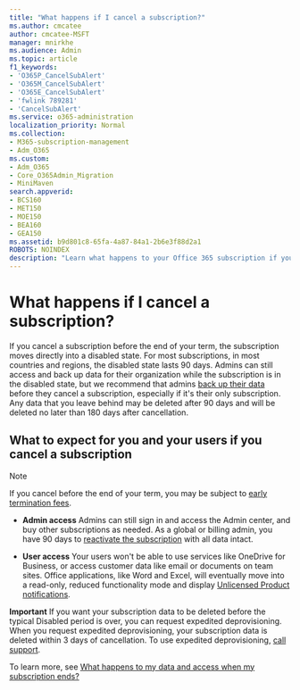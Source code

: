 ```yaml
---
title: "What happens if I cancel a subscription?"
ms.author: cmcatee
author: cmcatee-MSFT
manager: mnirkhe
ms.audience: Admin
ms.topic: article
f1_keywords:
- 'O365P_CancelSubAlert'
- 'O365M_CancelSubAlert'
- 'O365E_CancelSubAlert'
- 'fwlink 789281'
- 'CancelSubAlert'
ms.service: o365-administration
localization_priority: Normal
ms.collection: 
- M365-subscription-management 
- Adm_O365
ms.custom:
- Adm_O365
- Core_O365Admin_Migration
- MiniMaven
search.appverid:
- BCS160
- MET150
- MOE150
- BEA160
- GEA150
ms.assetid: b9d801c8-65fa-4a87-84a1-2b6e3f88d2a1
ROBOTS: NOINDEX
description: "Learn what happens to your Office 365 subscription if you cancel it before the end of your term. "
---
```


# What happens if I cancel a subscription?

If you cancel a subscription before the end of your term, the subscription moves directly into a disabled state. For most subscriptions, in most countries and regions, the disabled state lasts 90 days. Admins can still access and back up data for their organization while the subscription is in the disabled state, but we recommend that admins [back up their data](../subscriptions-and-billing/back-up-data-before-switching-plans.md) before they cancel a subscription, especially if it's their only subscription. Any data that you leave behind may be deleted after 90 days and will be deleted no later than 180 days after cancellation. 
  
## What to expect for you and your users if you cancel a subscription

> [!NOTE]
> If you cancel before the end of your term, you may be subject to [early termination fees](early-termination-fees.md). 
  
- **Admin access** Admins can still sign in and access the Admin center, and buy other subscriptions as needed. As a global or billing admin, you have 90 days to [reactivate the subscription](../subscriptions-and-billing/reactivate-your-subscription.md) with all data intact. 
    
- **User access** Your users won't be able to use services like OneDrive for Business, or access customer data like email or documents on team sites. Office applications, like Word and Excel, will eventually move into a read-only, reduced functionality mode and display [Unlicensed Product notifications](https://support.office.com/article/0d23d3c0-c19c-4b2f-9845-5344fedc4380.aspx).
    
 **Important** If you want your subscription data to be deleted before the typical Disabled period is over, you can request expedited deprovisioning. When you request expedited deprovisioning, your subscription data is deleted within 3 days of cancellation. To use expedited deprovisioning, [call support](../contact-support-for-business-products.md).
  
To learn more, see [What happens to my data and access when my subscription ends?](../subscriptions-and-billing/what-if-my-subscription-expires.md)